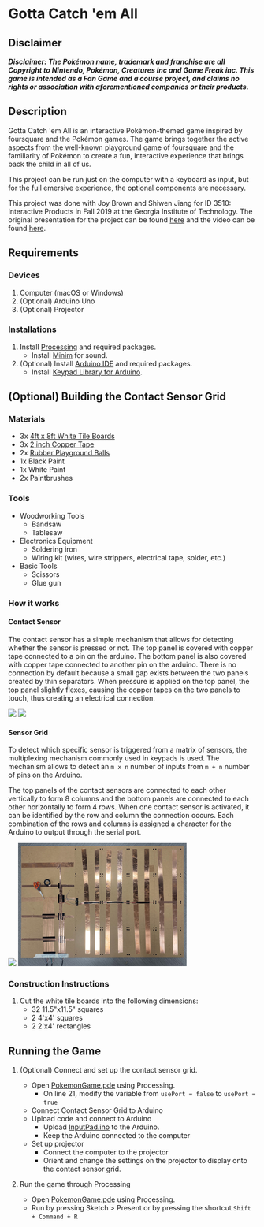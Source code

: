 # Gotta Catch 'em All
## Disclaimer
***Disclaimer: The Pokémon name, trademark and franchise are all Copyright to Nintendo, Pokémon, Creatures Inc and Game Freak inc. This game is intended as a Fan Game and a course project, and claims no rights or association with aforementioned companies or their products.***

## Description
Gotta Catch 'em All is an interactive Pokémon-themed game inspired by foursquare and the Pokémon games. The game brings together the active aspects from the well-known playground game of foursquare and the familiarity of Pokémon to create a fun, interactive experience that brings back the child in all of us.

This project can be run just on the computer with a keyboard as input, but for the full emersive experience, the optional components are necessary.

This project was done with Joy Brown and Shiwen Jiang for ID 3510: Interactive Products in Fall 2019 at the Georgia Institute of Technology. The original presentation for the project can be found [here](Presentation.pdf) and the video can be found [here](https://drive.google.com/open?id=1EMmAZx8vx8kNBeF9AtVb7qij_3s1D3JW).

## Requirements
### Devices
1. Computer (macOS or Windows)
2. (Optional) Arduino Uno
3. (Optional) Projector

### Installations
1. Install [Processing](https://processing.org/download/) and required packages.
   - Install [Minim](http://code.compartmental.net/tools/minim/) for sound.
2. (Optional) Install [Arduino IDE](https://www.arduino.cc/en/main/software) and required packages.
   - Install [Keypad Library for Arduino](https://playground.arduino.cc/Code/Keypad/).
   
## (Optional) Building the Contact Sensor Grid
### Materials
- 3x [4ft x 8ft White Tile Boards](https://www.homedepot.com/p/EUCATILE-32-sq-ft-96-in-x-48-in-Hardboard-Thrifty-White-Tile-Board-HDDPTW48/205995949)
- 3x [2 inch Copper Tape](https://www.amazon.com/gp/product/B07C6YLNYL/ref=ppx_yo_dt_b_asin_title_o09_s00?ie=UTF8&psc=1)
- 2x [Rubber Playground Balls](https://www.amazon.com/gp/product/B0000C8648/ref=ppx_yo_dt_b_asin_title_o00_s00?ie=UTF8&psc=1)
- 1x Black Paint
- 1x White Paint
- 2x Paintbrushes

### Tools
- Woodworking Tools
  - Bandsaw
  - Tablesaw
- Electronics Equipment
  - Soldering iron
  - Wiring kit (wires, wire strippers, electrical tape, solder, etc.)
- Basic Tools
  - Scissors
  - Glue gun

### How it works
#### Contact Sensor
The contact sensor has a simple mechanism that allows for detecting whether the sensor is pressed or not. The top panel is covered with copper tape connected to a pin on the arduino. The bottom panel is also covered with copper tape connected to another pin on the arduino. There is no connection by default because a small gap exists between the two panels created by thin separators. When pressure is applied on the top panel, the top panel slightly flexes, causing the copper tapes on the two panels to touch, thus creating an electrical connection.

<img src="touchpad_demo.gif" height="250"> <img src="touchpad1.jpeg" height="250">

#### Sensor Grid
To detect which specific sensor is triggered from a matrix of sensors, the multiplexing mechanism commonly used in keypads is used. The mechanism allows to detect an `m x n` number of inputs from `m + n` number of pins on the Arduino.

The top panels of the contact sensors are connected to each other vertically to form 8 columns and the bottom panels are connected to each other horizontally to form 4 rows. When one contact sensor is activated, it can be identified by the row and column the connection occurs. Each combination of the rows and columns is assigned a character for the Arduino to output through the serial port.

<img src="grid_demo.gif" height="250"> <img src="grid1.jpeg" height="250">

### Construction Instructions
1. Cut the white tile boards into the following dimensions:
   - 32 11.5"x11.5" squares
   - 2 4'x4' squares
   - 2 2'x4' rectangles

## Running the Game
1. (Optional) Connect and set up the contact sensor grid.
   - Open [PokemonGame.pde](PokemonGame/PokemonGame.pde) using Processing.
     - On line 21, modify the variable from `usePort = false` to `usePort = true`
   - Connect Contact Sensor Grid to Arduino
   - Upload code and connect to Arduino
     - Upload [InputPad.ino](PokemonGame/InputPad/InputPad.ino) to the Arduino.
     - Keep the Arduino connected to the computer
   - Set up projector
     - Connect the computer to the projector
     - Orient and change the settings on the projector to display onto the contact sensor grid.
     
2. Run the game through Processing
   - Open [PokemonGame.pde](PokemonGame/PokemonGame.pde) using Processing.
   - Run by pressing Sketch > Present or by pressing the shortcut `Shift + Command + R`
